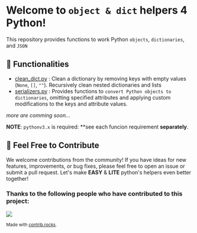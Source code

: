 # Welcome to `object & dict` helpers 4 Python! 
This repository provides functions to work Python `objects`, `dictionaries`, and `JSON`

## 🔨 Functionalities 
- [clean_dict.py](https://github.com/albertolicea00/python-obj-dict-helper/blob/main/helpers/clean_dict.py) :  Clean a dictionary by removing keys with empty values (`None`, `[]`, `""`). Recursively clean nested dictionaries and lists
- [serializers.py](https://github.com/albertolicea00/python-obj-dict-helper/tree/main/serializers) :  Provides functions to `convert Python objects to dictionaries`, omitting specified attributes and applying custom modifications to the keys and attribute values.

<i>more are comming soon...</i>

**NOTE**:  `pythonv3.x` is required: **see each funcion requirement **separately**. 


## 🤝 Feel Free to Contribute
We welcome contributions from the community! 
If you have ideas for new features, improvements, or bug fixes, please feel free to open an issue or submit a pull request. Let's make **EASY** & **LITE** python's helpers even better together!


### Thanks to the following people who have contributed to this project:

<a href="https://github.com/albertolicea00/python-obj-dict-helper/graphs/contributors">
  <img src="https://contrib.rocks/image?repo=albertolicea00/python-obj-dict-helper" />
</a>

<sub>Made with [contrib.rocks](https://contrib.rocks).</sub>
